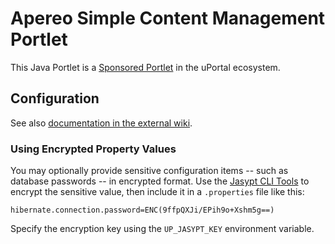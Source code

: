 # Apereo Simple Content Management Portlet

This Java Portlet is a [Sponsored Portlet][] in the uPortal ecosystem.

## Configuration

See also [documentation in the external wiki][SimpleContentPortlet in Confluence].

### Using Encrypted Property Values

You may optionally provide sensitive configuration items -- such as database passwords -- in encrypted format.  Use the [Jasypt CLI Tools](http://www.jasypt.org/cli.html) to encrypt the sensitive value, then include it in a `.properties` file like this:

```
hibernate.connection.password=ENC(9ffpQXJi/EPih9o+Xshm5g==)
```

Specify the encryption key using the `UP_JASYPT_KEY` environment variable.

[Sponsored Portlet]: https://wiki.jasig.org/display/PLT/Jasig+Sponsored+Portlets
[SimpleContentPortlet in Confluence]: https://wiki.jasig.org/display/PLT/Simple+Content+Management+Portlet
